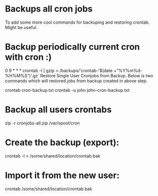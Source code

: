 # Backups all cron jobs

To add some more cool commands for backuping and restoring crontab. Might be useful.

# Backup periodically current cron with cron :)

0 9 * * * crontab -l | gzip > /backups/'crontab-'$(date +"\%Y\%m\%d-\%H\%M\%S")'.gz'
Restore Single User Cronjobs from Backup. Below is two commands which will restored jobs from backup created in above step.

crontab cron-backup.txt
crontab -u john john-cron-backup.txt

# Backup all users crontabs

zip -r cronjobs-all.zip /var/spool/cron

# Create the backup (export):

crontab -l > /some/shared/location/crontab.bak

# Import it from the new user:

crontab /some/shared/location/crontab.bak
